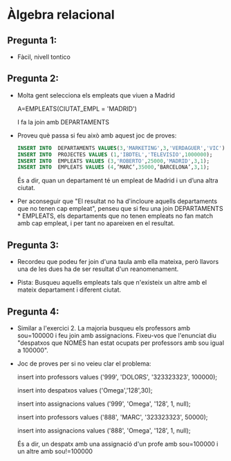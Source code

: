 # Àlgebra relacional

## Pregunta 1:

- Fàcil, nivell tontico

## Pregunta 2:

- Molta gent selecciona els empleats que viuen a Madrid

  A=EMPLEATS(CIUTAT_EMPL = 'MADRID')
  
  I fa la join amb DEPARTAMENTS
  
- Proveu què passa si feu això amb aquest joc de proves:
  ``` sql
  INSERT INTO  DEPARTAMENTS VALUES(3,'MARKETING',3,'VERDAGUER','VIC');
  INSERT INTO  PROJECTES VALUES (1,'IBDTEL','TELEVISIO',1000000);
  INSERT INTO  EMPLEATS VALUES (3,'ROBERTO',25000,'MADRID',3,1);
  INSERT INTO  EMPLEATS VALUES (4,’MARC’,35000,’BARCELONA’,3,1);
  ```
  És a dir, quan un departament té un empleat de Madrid i un d’una altra ciutat.

- Per aconseguir que "El resultat no ha d'incloure aquells departaments que no tenen cap empleat", penseu que si feu una join DEPARTAMENTS * EMPLEATS, els departaments que no tenen empleats no fan match amb cap empleat, i per tant no apareixen en el resultat.

## Pregunta 3:

- Recordeu que podeu fer join d'una taula amb ella mateixa, però llavors una de les dues ha de ser resultat d'un reanomenament.

- Pista: Busqueu aquells empleats tals que n'existeix un altre amb el mateix departament i diferent ciutat.

## Pregunta 4:

- Similar a l'exercici 2. La majoria busqueu els professors amb sou=100000 i feu join amb assignacions. Fixeu-vos que l'enunciat diu "despatxos que NOMÉS han estat ocupats per professors amb sou igual a 100000".

- Joc de proves per si no veieu clar el problema:

  insert into professors values ('999', 'DOLORS', '323323323', 100000);

  insert into despatxos values ('Omega','128',30);
  
  insert into assignacions values ('999', 'Omega', '128', 1, null);
 
  insert into professors values ('888', 'MARC', '323323323', 50000);
  
  insert into assignacions values ('888', 'Omega', '128', 1, null);
  
  És a dir, un despatx amb una assignació d'un profe amb sou=100000 i un altre amb sou!=100000
